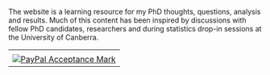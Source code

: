 The website is a learning resource for my PhD thoughts, questions, analysis and results. Much of this content has been inspired by discussions with fellow PhD candidates, researchers and during statistics drop-in sessions at the University of Canberra.

<!-- PayPal Logo --><table border="0" cellpadding="10" cellspacing="0" align="center"><tr><td align="center"></td></tr><tr><td align="center"><a href="https://paypal.me/ARDavidson?locale.x=en_AU" title="How PayPal Works" onclick="javascript:window.open('https://www.paypal.com/uk/webapps/mpp/paypal-popup','WIPaypal','toolbar=no, location=no, directories=no, status=no, menubar=no, scrollbars=yes, resizable=yes, width=1060, height=700'); return false;"><img src="https://www.paypalobjects.com/webstatic/mktg/Logo/AM_mc_vs_ms_ae_UK.png" border="0" alt="PayPal Acceptance Mark"></a></td></tr></table><!-- PayPal Logo -->



